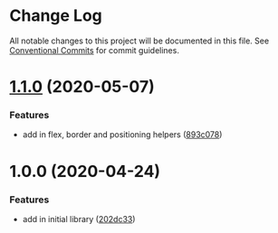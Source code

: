 # Change Log

All notable changes to this project will be documented in this file. See
[Conventional Commits](https://conventionalcommits.org) for commit guidelines.

# [1.1.0](https://github.com/the-holocron/sledgehammer/compare/1.0.0...1.1.0) (2020-05-07)


### Features

* add in flex, border and positioning helpers ([893c078](https://github.com/the-holocron/sledgehammer/commit/893c0782f0d422d89fb89b2dfdab83f3c0d41f16))

# 1.0.0 (2020-04-24)


### Features

* add in initial library ([202dc33](https://github.com/the-holocron/sledgehammer/commit/202dc3357815209f881b7518f874891447cee0cf))
